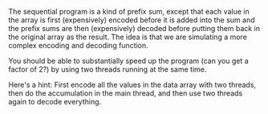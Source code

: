 The sequential program is a kind of prefix sum, except that each value in the array is first (expensively) encoded before it is added into the sum and the prefix sums are then (expensively) decoded before putting them back in the original array as the result. The idea is that we are simulating a more complex encoding and decoding function.

You should be able to substantially speed up the program (can you get a factor of 2?) by using two threads running at the same time.

Here's a hint: First encode all the values in the data array with two threads, then do the accumulation in the main thread, and then use two threads again to decode everything.
